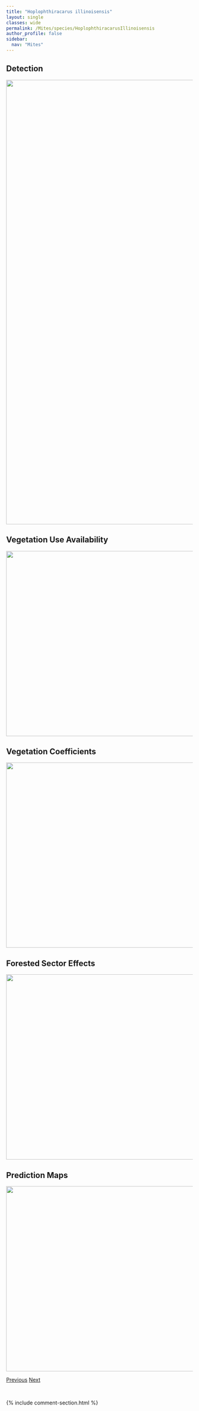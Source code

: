 ```yaml
---
title: "Hoplophthiracarus illinoisensis"
layout: single
classes: wide
permalink: /Mites/species/HoplophthiracarusIllinoisensis
author_profile: false
sidebar:
  nav: "Mites"
---
```


<h2>Detection</h2>

<a href="https://drive.google.com/uc?export=view&id=1jO9IKw5Bi9aI0VcvxWlZe1OsWLR9OlCP">
<img src="https://drive.google.com/uc?export=view&id=1jO9IKw5Bi9aI0VcvxWlZe1OsWLR9OlCP" height = "1200" width = "800">
</a>


<h2>Vegetation Use Availability</h2>

<a href="https://drive.google.com/uc?export=view&id=1veVM8Jz42dnWvDicEPdxpbGrqObeQQ4v">
<img src="https://drive.google.com/uc?export=view&id=1veVM8Jz42dnWvDicEPdxpbGrqObeQQ4v" height = "500" width = "1000">
</a>


<h2>Vegetation Coefficients</h2>

<a href="https://drive.google.com/uc?export=view&id=1VKEPWGd479GRarkKShMRhtk2KsJ9Gxy-">
<img src="https://drive.google.com/uc?export=view&id=1VKEPWGd479GRarkKShMRhtk2KsJ9Gxy-" height = "500" width = "1000">
</a>


<h2>Forested Sector Effects</h2>

<a href="https://drive.google.com/uc?export=view&id=16hhNindvQpiNW-g7-_HJUwhc6GEm9AWZ">
<img src="https://drive.google.com/uc?export=view&id=16hhNindvQpiNW-g7-_HJUwhc6GEm9AWZ" height = "500" width = "1000">
</a>


<h2>Prediction Maps</h2>

<a href="https://drive.google.com/uc?export=view&id=1IJApBj99gelW7HvARix7JCIDxTTi1lZp">
<img src="https://drive.google.com/uc?export=view&id=1IJApBj99gelW7HvARix7JCIDxTTi1lZp" height = "500" width = "1000">
</a>


<a href="/DevelopmentWebsite/Mites/species/HeterozetesAquaticus" class="pagination--pager" title="Heterozetes aquaticus">Previous</a> <a href="/DevelopmentWebsite/Mites/species/HydrozetesOctosetosus" class="pagination--pager" title="Hydrozetes octosetosus">Next</a>

<p>&nbsp;</p>

{% include comment-section.html %}
